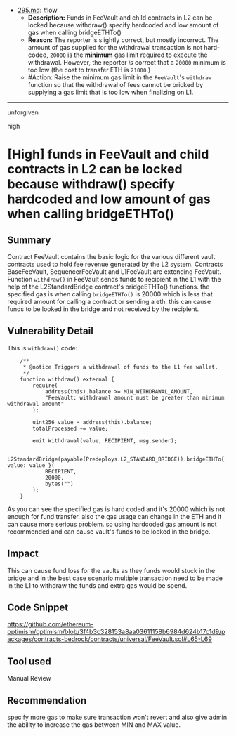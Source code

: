 
- [295.md](0-system-findings/1-processed/0-low/295.md): #low
  - **Description:** Funds in FeeVault and child contracts in L2 can be locked because withdraw() specify hardcoded and low amount of gas when calling bridgeETHTo()
  - **Reason:** The reporter is slightly correct, but mostly incorrect. The amount of gas supplied for the withdrawal transaction is not hard-coded, `20000` is the **minimum** gas limit required to execute the withdrawal. However, the reporter *is* correct that a `20000` minimum is too low (the cost to transfer ETH is `21000`.)
  - #Action: Raise the minimum gas limit in the `FeeVault`'s `withdraw` function so that the withdrawal of fees cannot be bricked by supplying a gas limit that is too low when finalizing on L1.

---

unforgiven

high

# [High] funds in FeeVault and child contracts in L2 can be locked because withdraw() specify hardcoded and low amount of gas when calling bridgeETHTo()

## Summary
Contract FeeVault contains the basic logic for the various different vault contracts used to hold fee revenue generated by the L2 system. Contracts BaseFeeVault, SequencerFeeVault and L1FeeVault are extending FeeVault. Function `withdraw()` in FeeVault sends funds to recipient in the L1 with the help of the L2StandardBridge contract's bridgeETHTo() functions.
the specified gas is when calling `bridgeETHTo()` is 20000 which is less that required amount for calling a contract or sending a eth. this can cause funds to be looked in the bridge and not received by the recipient.

## Vulnerability Detail
This is `withdraw()` code:
```solidity
    /**
     * @notice Triggers a withdrawal of funds to the L1 fee wallet.
     */
    function withdraw() external {
        require(
            address(this).balance >= MIN_WITHDRAWAL_AMOUNT,
            "FeeVault: withdrawal amount must be greater than minimum withdrawal amount"
        );

        uint256 value = address(this).balance;
        totalProcessed += value;

        emit Withdrawal(value, RECIPIENT, msg.sender);

        L2StandardBridge(payable(Predeploys.L2_STANDARD_BRIDGE)).bridgeETHTo{ value: value }(
            RECIPIENT,
            20000,
            bytes("")
        );
    }
```
As you can see the specified gas is hard coded and it's 20000 which is not enough for fund transfer.
also the gas usage can change in the ETH and it can cause more serious problem. so using hardcoded gas amount is not recommended and can cause vault's funds to be locked in the bridge.

## Impact
This can cause fund loss for the vaults as they funds would stuck in the bridge and in the best case scenario multiple transaction need to be made in the L1 to withdraw the funds and extra gas would be spend.

## Code Snippet
https://github.com/ethereum-optimism/optimism/blob/3f4b3c328153a8aa03611158b6984d624b17c1d9/packages/contracts-bedrock/contracts/universal/FeeVault.sol#L65-L69

## Tool used
Manual Review

## Recommendation
specify more gas to make sure transaction won't revert and also give admin the ability to increase the gas between MIN and MAX value.